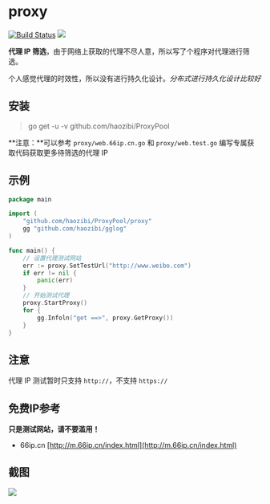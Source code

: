 # proxy

[![Build Status](https://travis-ci.org/haozibi/ProxyPool.svg?branch=master)](https://travis-ci.org/haozibi/ProxyPool) ![](https://img.shields.io/badge/language-go-blue.svg)

**代理 IP 筛选**，由于网络上获取的代理不尽人意，所以写了个程序对代理进行筛选。

个人感觉代理的时效性，所以没有进行持久化设计。*分布式进行持久化设计比较好*


## 安装

> go get -u -v github.com/haozibi/ProxyPool

**注意：**可以参考 `proxy/web.66ip.cn.go` 和 `proxy/web.test.go` 编写专属获取代码获取更多待筛选的代理 IP

## 示例

```go
package main

import (
	"github.com/haozibi/ProxyPool/proxy"
	gg "github.com/haozibi/gglog"
)

func main() {
	// 设置代理测试网站
	err := proxy.SetTestUrl("http://www.weibo.com")
	if err != nil {
		panic(err)
	}
	// 开始测试代理
	proxy.StartProxy()
	for {
		gg.Infoln("get ==>", proxy.GetProxy())
	}
}
```
## 注意

代理 IP 测试暂时只支持 `http://`，不支持 `https://`

## 免费IP参考

**只是测试网站，请不要滥用！**

* 66ip.cn [http://m.66ip.cn/index.html](http://m.66ip.cn/index.html)

## 截图
![](https://i.loli.net/2018/02/01/5a732dd9caebe.jpg)
